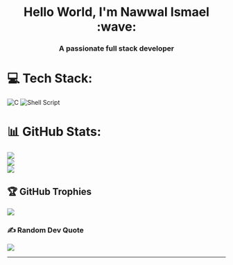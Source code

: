 <h1  align="center"> Hello World,  I'm Nawwal Ismael  :wave: </h1>
<h3 align="center" size="300%"><b>A passionate full stack developer </b></h3>

# 💻 Tech Stack:
![C](https://img.shields.io/badge/c-%2300599C.svg?style=for-the-badge&logo=c&logoColor=white) ![Shell Script](https://img.shields.io/badge/shell_script-%23121011.svg?style=for-the-badge&logo=gnu-bash&logoColor=white)
# 📊 GitHub Stats:
![](https://github-readme-stats.vercel.app/api?username=Newi-M&theme=dark&hide_border=false&include_all_commits=false&count_private=false)<br/>
![](https://github-readme-streak-stats.herokuapp.com/?user=Newi-M&theme=dark&hide_border=false)<br/>
![](https://github-readme-stats.vercel.app/api/top-langs/?username=Newi-M&theme=dark&hide_border=false&include_all_commits=false&count_private=false&layout=compact)

## 🏆 GitHub Trophies
![](https://github-profile-trophy.vercel.app/?username=Newi-M&theme=radical&no-frame=false&no-bg=true&margin-w=4)

### ✍️ Random Dev Quote
![](https://quotes-github-readme.vercel.app/api?type=horizontal&theme=radical)

----------

<!-- Proudly created with GPRM ( https://gprm.itsvg.in ) -->
